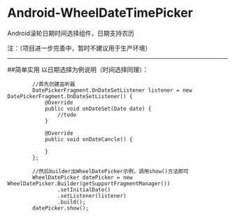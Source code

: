 # Android-WheelDateTimePicker
Android滚轮日期时间选择组件，日期支持农历

注：（项目进一步完善中，暂时不建议用于生产环境）

---

##简单实用
以日期选择为例说明（时间选择同理）：

```
		//首先创建监听器
		DatePickerFragment.OnDateSetListener listener = new DatePickerFragment.OnDateSetListener() {
			@Override
			public void onDateSet(Date date) {
				//todo 
			}

			@Override
			public void onDateCancle() {

			}
		};

		//然后builder出WheelDatePicker示例，调用show()方法即可
		WheelDatePicker datePicker = new WheelDatePicker.Builder(getSupportFragmentManager())
				.setInitialDate()
				.setListener(listener)
				.build();
		datePicker.show();

```



